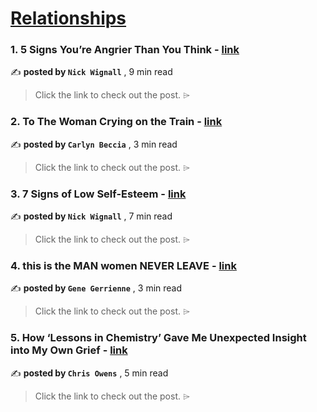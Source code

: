 
<h1><a href=https://medium.com/tag/relationships/recommended target="_blank" rel="noopener noreferrer">Relationships</a></h1>
<h3>1. 5 Signs You’re Angrier Than You Think - <a href=https://medium.com/@nickwignall/5-signs-youre-angrier-than-you-think-164db66757bd?source=tag_recommended_feed---------0-84----------relationships----------10d4aadb_4460_4dcc_b8e4_136efd2e2fde------- target="_blank" rel="noopener noreferrer">link</a></h3>

✍️ **posted by `Nick Wignall`** <date> , 9 min read</date>

<blockquote>Click the link to check out the post. ⌲</blockquote>

<h3>2. To The Woman Crying on the Train - <a href=https://medium.com/heart-affairs/to-the-woman-crying-on-the-train-cc67bd338943?source=tag_recommended_feed---------1-107----------relationships----------10d4aadb_4460_4dcc_b8e4_136efd2e2fde------- target="_blank" rel="noopener noreferrer">link</a></h3>

✍️ **posted by `Carlyn Beccia`** <date> , 3 min read</date>

<blockquote>Click the link to check out the post. ⌲</blockquote>

<h3>3. 7 Signs of Low Self-Esteem - <a href=https://medium.com/@nickwignall/7-signs-of-low-self-esteem-da6e9b9d8330?source=tag_recommended_feed---------2-85----------relationships----------10d4aadb_4460_4dcc_b8e4_136efd2e2fde------- target="_blank" rel="noopener noreferrer">link</a></h3>

✍️ **posted by `Nick Wignall`** <date> , 7 min read</date>

<blockquote>Click the link to check out the post. ⌲</blockquote>

<h3>4. this is the MAN women NEVER LEAVE - <a href=https://medium.com/@genegerrienneG/this-is-the-man-women-never-leave-72bb36969426?source=tag_recommended_feed---------3-84----------relationships----------10d4aadb_4460_4dcc_b8e4_136efd2e2fde------- target="_blank" rel="noopener noreferrer">link</a></h3>

✍️ **posted by `Gene Gerrienne`** <date> , 3 min read</date>

<blockquote>Click the link to check out the post. ⌲</blockquote>

<h3>5. How ‘Lessons in Chemistry’ Gave Me Unexpected Insight into My Own Grief - <a href=https://medium.com/the-wind-phone/how-lessons-in-chemistry-gave-me-unexpected-insight-into-my-own-grief-7bc3fc738d9f?source=tag_recommended_feed---------4-107----------relationships----------10d4aadb_4460_4dcc_b8e4_136efd2e2fde------- target="_blank" rel="noopener noreferrer">link</a></h3>

✍️ **posted by `Chris Owens`** <date> , 5 min read</date>

<blockquote>Click the link to check out the post. ⌲</blockquote>

